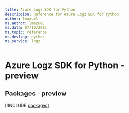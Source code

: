 ```yaml
---
title: Azure Logz SDK for Python
description: Reference for Azure Logz SDK for Python
author: lmazuel
ms.author: lmazuel
ms.data: 07/10/2023
ms.topic: reference
ms.devlang: python
ms.service: logz
---
```

# Azure Logz SDK for Python - preview
## Packages - preview
[!INCLUDE [packages](logz-index.md)]